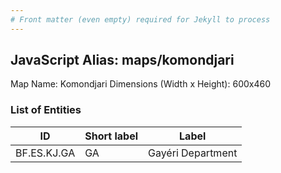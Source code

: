 ```yaml
---
# Front matter (even empty) required for Jekyll to process
---
```


## JavaScript Alias: maps/komondjari

Map Name: Komondjari
Dimensions (Width x Height): 600x460

### List of Entities

ID | Short label | Label
---|---|---|
BF.ES.KJ.GA|GA|Gayéri Department
